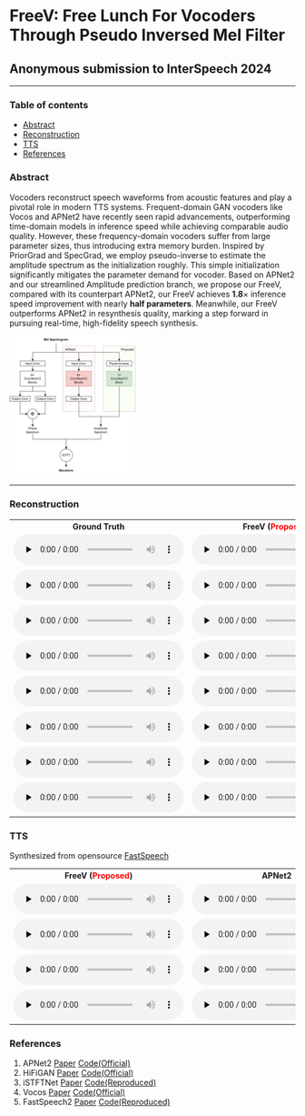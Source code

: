 <style>
.markdown-body>*:first-child {
    display: none;
}
</style>

# FreeV: Free Lunch For Vocoders Through Pseudo Inversed Mel Filter

## Anonymous submission to InterSpeech 2024

------

### Table of contents
 * [Abstract](#abstract)
 * [Reconstruction](#reconstruction)
 * [TTS](#tts)
 * [References](#references)

### Abstract

Vocoders reconstruct speech waveforms from acoustic features and play a pivotal role in modern TTS systems. Frequent-domain GAN vocoders like Vocos and APNet2 have recently seen rapid advancements, outperforming time-domain models in inference speed while achieving comparable audio quality. However, these frequency-domain vocoders suffer from large parameter sizes, thus introducing extra memory burden. Inspired by PriorGrad and SpecGrad, we employ pseudo-inverse to estimate the amplitude spectrum as the initialization roughly. This simple initialization significantly mitigates the parameter demand for vocoder. Based on APNet2 and our streamlined Amplitude prediction branch, we propose our FreeV, compared with its counterpart APNet2, our FreeV achieves **1.8**$\times$ inference speed improvement with nearly **half parameters**. Meanwhile, our FreeV outperforms APNet2 in resynthesis quality, marking a step forward in pursuing real-time, high-fidelity speech synthesis.

<img src="figs/overall.png" alt="overall" style="zoom:24%;" />

------

### Reconstruction

<table>
<tr>
<th>Ground Truth</th>
<th>FreeV (<font color='red'>Proposed</font>)</th>
<th>APNet2</th>
<th>HiFiGAN</th>
<th>HiFiGAN <font color='red'>w/pinv</font></th>
<th>ISTFTNet</th>
<th>ISTFTNet <font color='red'>w/pinv</font></th>
<th>vocos</th>
</tr>
<tr>
<td><audio controls preload="none"><source src="audios/resyn/origin/LJ001-0072.wav" type="audio/mp3">Your browser does not support the audio element.</audio></td>
<td><audio controls preload="none"><source src="audios/resyn/freev/LJ001-0072.wav" type="audio/mp3">Your browser does not support the audio element.</audio></td>
<td><audio controls preload="none"><source src="audios/resyn/apnet/LJ001-0072.wav" type="audio/mp3">Your browser does not support the audio element.</audio></td>
<td><audio controls preload="none"><source src="audios/resyn/hifigan/LJ001-0072.wav" type="audio/mp3">Your browser does not support the audio element.</audio></td>
<td><audio controls preload="none"><source src="audios/resyn/hifigan_inv/LJ001-0072.wav" type="audio/mp3">Your browser does not support the audio element.</audio></td>
<td><audio controls preload="none"><source src="audios/resyn/istft/LJ001-0072.wav" type="audio/mp3">Your browser does not support the audio element.</audio></td>
<td><audio controls preload="none"><source src="audios/resyn/istft_inv/LJ001-0072.wav" type="audio/mp3">Your browser does not support the audio element.</audio></td>
<td><audio controls preload="none"><source src="audios/resyn/vocos/LJ001-0072.wav" type="audio/mp3">Your browser does not support the audio element.</audio></td>
</tr>
<tr>
<td><audio controls preload="none"><source src="audios/resyn/origin/LJ001-0173.wav" type="audio/mp3">Your browser does not support the audio element.</audio></td>
<td><audio controls preload="none"><source src="audios/resyn/freev/LJ001-0173.wav" type="audio/mp3">Your browser does not support the audio element.</audio></td>
<td><audio controls preload="none"><source src="audios/resyn/apnet/LJ001-0173.wav" type="audio/mp3">Your browser does not support the audio element.</audio></td>
<td><audio controls preload="none"><source src="audios/resyn/hifigan/LJ001-0173.wav" type="audio/mp3">Your browser does not support the audio element.</audio></td>
<td><audio controls preload="none"><source src="audios/resyn/hifigan_inv/LJ001-0173.wav" type="audio/mp3">Your browser does not support the audio element.</audio></td>
<td><audio controls preload="none"><source src="audios/resyn/istft/LJ001-0173.wav" type="audio/mp3">Your browser does not support the audio element.</audio></td>
<td><audio controls preload="none"><source src="audios/resyn/istft_inv/LJ001-0173.wav" type="audio/mp3">Your browser does not support the audio element.</audio></td>
<td><audio controls preload="none"><source src="audios/resyn/vocos/LJ001-0173.wav" type="audio/mp3">Your browser does not support the audio element.</audio></td>
</tr>
<tr>
<td><audio controls preload="none"><source src="audios/resyn/origin/LJ002-0171.wav" type="audio/mp3">Your browser does not support the audio element.</audio></td>
<td><audio controls preload="none"><source src="audios/resyn/freev/LJ002-0171.wav" type="audio/mp3">Your browser does not support the audio element.</audio></td>
<td><audio controls preload="none"><source src="audios/resyn/apnet/LJ002-0171.wav" type="audio/mp3">Your browser does not support the audio element.</audio></td>
<td><audio controls preload="none"><source src="audios/resyn/hifigan/LJ002-0171.wav" type="audio/mp3">Your browser does not support the audio element.</audio></td>
<td><audio controls preload="none"><source src="audios/resyn/hifigan_inv/LJ002-0171.wav" type="audio/mp3">Your browser does not support the audio element.</audio></td>
<td><audio controls preload="none"><source src="audios/resyn/istft/LJ002-0171.wav" type="audio/mp3">Your browser does not support the audio element.</audio></td>
<td><audio controls preload="none"><source src="audios/resyn/istft_inv/LJ002-0171.wav" type="audio/mp3">Your browser does not support the audio element.</audio></td>
<td><audio controls preload="none"><source src="audios/resyn/vocos/LJ002-0171.wav" type="audio/mp3">Your browser does not support the audio element.</audio></td>
</tr>
<tr>
<td><audio controls preload="none"><source src="audios/resyn/origin/LJ003-0140.wav" type="audio/mp3">Your browser does not support the audio element.</audio></td>
<td><audio controls preload="none"><source src="audios/resyn/freev/LJ003-0140.wav" type="audio/mp3">Your browser does not support the audio element.</audio></td>
<td><audio controls preload="none"><source src="audios/resyn/apnet/LJ003-0140.wav" type="audio/mp3">Your browser does not support the audio element.</audio></td>
<td><audio controls preload="none"><source src="audios/resyn/hifigan/LJ003-0140.wav" type="audio/mp3">Your browser does not support the audio element.</audio></td>
<td><audio controls preload="none"><source src="audios/resyn/hifigan_inv/LJ003-0140.wav" type="audio/mp3">Your browser does not support the audio element.</audio></td>
<td><audio controls preload="none"><source src="audios/resyn/istft/LJ003-0140.wav" type="audio/mp3">Your browser does not support the audio element.</audio></td>
<td><audio controls preload="none"><source src="audios/resyn/istft_inv/LJ003-0140.wav" type="audio/mp3">Your browser does not support the audio element.</audio></td>
<td><audio controls preload="none"><source src="audios/resyn/vocos/LJ003-0140.wav" type="audio/mp3">Your browser does not support the audio element.</audio></td>
</tr>
<tr>
<td><audio controls preload="none"><source src="audios/resyn/origin/LJ005-0086.wav" type="audio/mp3">Your browser does not support the audio element.</audio></td>
<td><audio controls preload="none"><source src="audios/resyn/freev/LJ005-0086.wav" type="audio/mp3">Your browser does not support the audio element.</audio></td>
<td><audio controls preload="none"><source src="audios/resyn/apnet/LJ005-0086.wav" type="audio/mp3">Your browser does not support the audio element.</audio></td>
<td><audio controls preload="none"><source src="audios/resyn/hifigan/LJ005-0086.wav" type="audio/mp3">Your browser does not support the audio element.</audio></td>
<td><audio controls preload="none"><source src="audios/resyn/hifigan_inv/LJ005-0086.wav" type="audio/mp3">Your browser does not support the audio element.</audio></td>
<td><audio controls preload="none"><source src="audios/resyn/istft/LJ005-0086.wav" type="audio/mp3">Your browser does not support the audio element.</audio></td>
<td><audio controls preload="none"><source src="audios/resyn/istft_inv/LJ005-0086.wav" type="audio/mp3">Your browser does not support the audio element.</audio></td>
<td><audio controls preload="none"><source src="audios/resyn/vocos/LJ005-0086.wav" type="audio/mp3">Your browser does not support the audio element.</audio></td>
</tr>
<tr>
<td><audio controls preload="none"><source src="audios/resyn/origin/LJ006-0084.wav" type="audio/mp3">Your browser does not support the audio element.</audio></td>
<td><audio controls preload="none"><source src="audios/resyn/freev/LJ006-0084.wav" type="audio/mp3">Your browser does not support the audio element.</audio></td>
<td><audio controls preload="none"><source src="audios/resyn/apnet/LJ006-0084.wav" type="audio/mp3">Your browser does not support the audio element.</audio></td>
<td><audio controls preload="none"><source src="audios/resyn/hifigan/LJ006-0084.wav" type="audio/mp3">Your browser does not support the audio element.</audio></td>
<td><audio controls preload="none"><source src="audios/resyn/hifigan_inv/LJ006-0084.wav" type="audio/mp3">Your browser does not support the audio element.</audio></td>
<td><audio controls preload="none"><source src="audios/resyn/istft/LJ006-0084.wav" type="audio/mp3">Your browser does not support the audio element.</audio></td>
<td><audio controls preload="none"><source src="audios/resyn/istft_inv/LJ006-0084.wav" type="audio/mp3">Your browser does not support the audio element.</audio></td>
<td><audio controls preload="none"><source src="audios/resyn/vocos/LJ006-0084.wav" type="audio/mp3">Your browser does not support the audio element.</audio></td>
</tr>
<tr>
<td><audio controls preload="none"><source src="audios/resyn/origin/LJ007-0076.wav" type="audio/mp3">Your browser does not support the audio element.</audio></td>
<td><audio controls preload="none"><source src="audios/resyn/freev/LJ007-0076.wav" type="audio/mp3">Your browser does not support the audio element.</audio></td>
<td><audio controls preload="none"><source src="audios/resyn/apnet/LJ007-0076.wav" type="audio/mp3">Your browser does not support the audio element.</audio></td>
<td><audio controls preload="none"><source src="audios/resyn/hifigan/LJ007-0076.wav" type="audio/mp3">Your browser does not support the audio element.</audio></td>
<td><audio controls preload="none"><source src="audios/resyn/hifigan_inv/LJ007-0076.wav" type="audio/mp3">Your browser does not support the audio element.</audio></td>
<td><audio controls preload="none"><source src="audios/resyn/istft/LJ007-0076.wav" type="audio/mp3">Your browser does not support the audio element.</audio></td>
<td><audio controls preload="none"><source src="audios/resyn/istft_inv/LJ007-0076.wav" type="audio/mp3">Your browser does not support the audio element.</audio></td>
<td><audio controls preload="none"><source src="audios/resyn/vocos/LJ007-0076.wav" type="audio/mp3">Your browser does not support the audio element.</audio></td>
</tr>
<tr>
<td><audio controls preload="none"><source src="audios/resyn/origin/LJ010-0219.wav" type="audio/mp3">Your browser does not support the audio element.</audio></td>
<td><audio controls preload="none"><source src="audios/resyn/freev/LJ010-0219.wav" type="audio/mp3">Your browser does not support the audio element.</audio></td>
<td><audio controls preload="none"><source src="audios/resyn/apnet/LJ010-0219.wav" type="audio/mp3">Your browser does not support the audio element.</audio></td>
<td><audio controls preload="none"><source src="audios/resyn/hifigan/LJ010-0219.wav" type="audio/mp3">Your browser does not support the audio element.</audio></td>
<td><audio controls preload="none"><source src="audios/resyn/hifigan_inv/LJ010-0219.wav" type="audio/mp3">Your browser does not support the audio element.</audio></td>
<td><audio controls preload="none"><source src="audios/resyn/istft/LJ010-0219.wav" type="audio/mp3">Your browser does not support the audio element.</audio></td>
<td><audio controls preload="none"><source src="audios/resyn/istft_inv/LJ010-0219.wav" type="audio/mp3">Your browser does not support the audio element.</audio></td>
<td><audio controls preload="none"><source src="audios/resyn/vocos/LJ010-0219.wav" type="audio/mp3">Your browser does not support the audio element.</audio></td>
</tr>
</table>

### TTS

Synthesized from opensource [FastSpeech](https://github.com/ming024/FastSpeech2)

<table>
<tr>
<th>FreeV (<font color='red'>Proposed</font>)</th>
<th>APNet2</th>
<th>HiFiGAN</th>
<th>HiFiGAN <font color='red'>w/pinv</font></th>
<th>ISTFTNet</th>
<th>ISTFTNet <font color='red'>w/pinv</font></th>
<th>vocos</th>
</tr>
<tr>
<td><audio controls preload="none"><source src="audios/tts/freev/LJ003-0193.wav" type="audio/mp3">Your browser does not support the audio element.</audio></td>
<td><audio controls preload="none"><source src="audios/tts/apnet/LJ003-0193.wav" type="audio/mp3">Your browser does not support the audio element.</audio></td>
<td><audio controls preload="none"><source src="audios/tts/hifigan/LJ003-0193.wav" type="audio/mp3">Your browser does not support the audio element.</audio></td>
<td><audio controls preload="none"><source src="audios/tts/hifigan_inv/LJ003-0193.wav" type="audio/mp3">Your browser does not support the audio element.</audio></td>
<td><audio controls preload="none"><source src="audios/tts/istft/LJ003-0193.wav" type="audio/mp3">Your browser does not support the audio element.</audio></td>
<td><audio controls preload="none"><source src="audios/tts/istft_inv/LJ003-0193.wav" type="audio/mp3">Your browser does not support the audio element.</audio></td>
<td><audio controls preload="none"><source src="audios/tts/vocos/LJ003-0193.wav" type="audio/mp3">Your browser does not support the audio element.</audio></td>
</tr>
<tr>
<td><audio controls preload="none"><source src="audios/tts/freev/LJ005-0014.wav" type="audio/mp3">Your browser does not support the audio element.</audio></td>
<td><audio controls preload="none"><source src="audios/tts/apnet/LJ005-0014.wav" type="audio/mp3">Your browser does not support the audio element.</audio></td>
<td><audio controls preload="none"><source src="audios/tts/hifigan/LJ005-0014.wav" type="audio/mp3">Your browser does not support the audio element.</audio></td>
<td><audio controls preload="none"><source src="audios/tts/hifigan_inv/LJ005-0014.wav" type="audio/mp3">Your browser does not support the audio element.</audio></td>
<td><audio controls preload="none"><source src="audios/tts/istft/LJ005-0014.wav" type="audio/mp3">Your browser does not support the audio element.</audio></td>
<td><audio controls preload="none"><source src="audios/tts/istft_inv/LJ005-0014.wav" type="audio/mp3">Your browser does not support the audio element.</audio></td>
<td><audio controls preload="none"><source src="audios/tts/vocos/LJ005-0014.wav" type="audio/mp3">Your browser does not support the audio element.</audio></td>
</tr>
<tr>
<td><audio controls preload="none"><source src="audios/tts/freev/LJ006-0109.wav" type="audio/mp3">Your browser does not support the audio element.</audio></td>
<td><audio controls preload="none"><source src="audios/tts/apnet/LJ006-0109.wav" type="audio/mp3">Your browser does not support the audio element.</audio></td>
<td><audio controls preload="none"><source src="audios/tts/hifigan/LJ006-0109.wav" type="audio/mp3">Your browser does not support the audio element.</audio></td>
<td><audio controls preload="none"><source src="audios/tts/hifigan_inv/LJ006-0109.wav" type="audio/mp3">Your browser does not support the audio element.</audio></td>
<td><audio controls preload="none"><source src="audios/tts/istft/LJ006-0109.wav" type="audio/mp3">Your browser does not support the audio element.</audio></td>
<td><audio controls preload="none"><source src="audios/tts/istft_inv/LJ006-0109.wav" type="audio/mp3">Your browser does not support the audio element.</audio></td>
<td><audio controls preload="none"><source src="audios/tts/vocos/LJ006-0109.wav" type="audio/mp3">Your browser does not support the audio element.</audio></td>
</tr>
<tr>
<td><audio controls preload="none"><source src="audios/tts/freev/LJ006-0123.wav" type="audio/mp3">Your browser does not support the audio element.</audio></td>
<td><audio controls preload="none"><source src="audios/tts/apnet/LJ006-0123.wav" type="audio/mp3">Your browser does not support the audio element.</audio></td>
<td><audio controls preload="none"><source src="audios/tts/hifigan/LJ006-0123.wav" type="audio/mp3">Your browser does not support the audio element.</audio></td>
<td><audio controls preload="none"><source src="audios/tts/hifigan_inv/LJ006-0123.wav" type="audio/mp3">Your browser does not support the audio element.</audio></td>
<td><audio controls preload="none"><source src="audios/tts/istft/LJ006-0123.wav" type="audio/mp3">Your browser does not support the audio element.</audio></td>
<td><audio controls preload="none"><source src="audios/tts/istft_inv/LJ006-0123.wav" type="audio/mp3">Your browser does not support the audio element.</audio></td>
<td><audio controls preload="none"><source src="audios/tts/vocos/LJ006-0123.wav" type="audio/mp3">Your browser does not support the audio element.</audio></td>
</tr>
</table>

### References
1. APNet2 [Paper](https://arxiv.org/pdf/2311.11545.pdf) [Code(Official)](https://github.com/redmist328/APNet2)
2. HiFiGAN [Paper](https://arxiv.org/abs/2010.05646) [Code(Official)](https://github.com/jik876/hifi-gan)
3. iSTFTNet [Paper](https://arxiv.org/pdf/2203.02395.pdf) [Code(Reproduced)](https://github.com/rishikksh20/iSTFTNet-pytorch)
4. Vocos [Paper](https://arxiv.org/abs/2306.00814) [Code(Official)](https://github.com/gemelo-ai/vocos)
5. FastSpeech2 [Paper](https://arxiv.org/abs/2006.04558v1) [Code(Reproduced)](https://github.com/ming024/FastSpeech2)